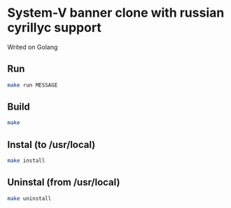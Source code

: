 System-V banner clone with russian cyrillyc support
===================================================
Writed on Golang

## Run
```bash
make run MESSAGE
```

## Build
```bash
make
```

## Instal (to /usr/local)
```bash
make install
```

## Uninstal (from /usr/local)
```bash
make uninstall
```


